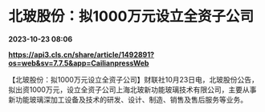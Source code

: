 # 北玻股份：拟1000万元设立全资子公司

**2023-10-23 08:06**

**https://api3.cls.cn/share/article/1492891?os=web&sv=7.7.5&app=CailianpressWeb**

【北玻股份：拟1000万元设立全资子公司】财联社10月23日电，北玻股份公告，拟出资1000万元，设立全资子公司上海北玻新功能玻璃技术有限公司，主要从事新功能玻璃深加工设备及技术的研发、设计、制造、销售及售后服务等业务。